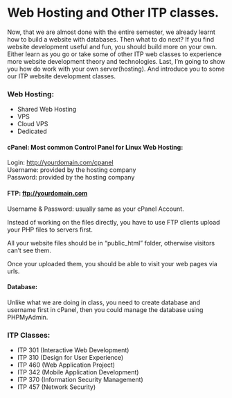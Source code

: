 Web Hosting and Other ITP classes.
============

Now, that we are almost done with the entire semester, we already learnt how to build a website with databases. Then what to do next? If you find website development useful and fun, you should build more on your own. Either learn as you go or take some of other ITP web classes to experience more website development theory and technologies. Last, I’m going to show you how do work with your own server(hosting). And introduce you to some our ITP website development classes.


### Web Hosting:
* Shared Web Hosting 
* VPS
* Cloud VPS
* Dedicated

#### cPanel: Most common Control Panel for Linux Web Hosting:  
Login: http://yourdomain.com/cpanel  
Username: provided by the hosting company  
Password: provided by the hosting company  

#### FTP: ftp://yourdomain.com
Username & Password: usually same as your cPanel Account.  

Instead of working on the files directly, you have to use FTP clients upload your PHP files to servers first.

All your website files should be in “public_html” folder, otherwise visitors can’t see them.

Once your uploaded them, you should be able to visit your web pages via urls.

#### Database:
Unlike what we are doing in class, you need to create database and username first in cPanel, then you could manage the database using PHPMyAdmin.

### ITP Classes:
* ITP 301 (Interactive Web Development)
* ITP 310 (Design for User Experience)
* ITP 460 (Web Application Project)
* ITP 342 (Mobile Application Development)
* ITP 370 (Information Security Management)
* ITP 457 (Network Security)
